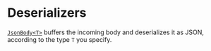 # Deserializers

[`JsonBody<T>`][JsonBody] buffers the incoming body and deserializes it as JSON, according to the type `T` you specify.  

[JsonBody]: ../../../api_reference/pavex/request/body/struct.JsonBody.html